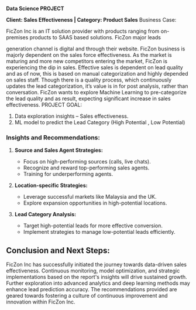 **Data Science PROJECT**

**Client: Sales Effectiveness | Category: Product Sales**
Business Case:

FicZon Inc is an IT solution provider with products ranging from on-
premises products to SAAS based solutions. FicZon major leads

generation channel is digital and through their website.
FicZon business is majorly dependent on the sales force
effectiveness. As the market is maturing and more new competitors
entering the market, FicZon is experiencing the dip in sales.
Effective sales is dependent on lead quality and as of now, this is
based on manual categorization and highly depended on sales staff.
Though there is a quality process, which continuously updates the
lead categorization, it’s value is in for post analysis, rather than
conversation.
FicZon wants to explore Machine Learning to pre-categorize the lead
quality and as result, expecting significant increase in sales
effectiveness.
PROJECT GOAL: 
1. Data exploration insights – Sales effectiveness.
2. ML model to predict the Lead Category (High Potential , Low
Potential)

### Insights and Recommendations:

1. **Source and Sales Agent Strategies:**
   - Focus on high-performing sources (calls, live chats).
   - Recognize and reward top-performing sales agents.
   - Training for underperforming agents.

2. **Location-specific Strategies:**
   - Leverage successful markets like Malaysia and the UK.
   - Explore expansion opportunities in high-potential locations.

3. **Lead Category Analysis:**
   - Target high-potential leads for more effective conversion.
   - Implement strategies to manage low-potential leads efficiently.

## Conclusion and Next Steps:

FicZon Inc has successfully initiated the journey towards data-driven sales effectiveness. Continuous monitoring, model optimization, and strategic implementations based on the report's insights will drive sustained growth. Further exploration into advanced analytics and deep learning methods may enhance lead prediction accuracy. The recommendations provided are geared towards fostering a culture of continuous improvement and innovation within FicZon Inc.
